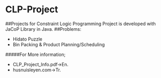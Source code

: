 # CLP-Project
##Projects for Constraint Logic Programming
Project is developed with JaCoP Library in Java.
##Problems:
* Hidato Puzzle
* Bin Packing & Product Planning/Scheduling

#####For More information;
* CLP_Project_Info.pdf->En.
* husnuisleyen.com->Tr.

